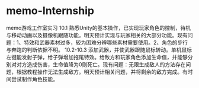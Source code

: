 # memo-Internship
memo游戏工作室实习
10.1 熟悉Unity的基本操作，已实现玩家角色的控制，待机与移动动画以及摄像机跟随功能。明天预计实现与玩家相关的大部分功能。现有问题：1、特效和武器素材过多，较为困难分辨哪些素材需要使用。2、角色的步行与奔跑的判断依据不明。
10.2-10.3 添加武器，并使武器跟随鼠标转动。单机鼠标左键能发射子弹，给子弹增加拖尾特效。给敌方和玩家角色添加生命值，并能够分别对对方造成伤害，生命值降为0则死亡。现有问题：无限生成敌人的方法存在问题，根据教程操作无法生成敌方。明天预计相关问题，并将剩余的敌方完成。有时间尝试制作角色技能。
